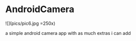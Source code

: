 # AndroidCamera

![](pics/pic6.jpg =250x)

a simple android camera app with as much extras i can add
